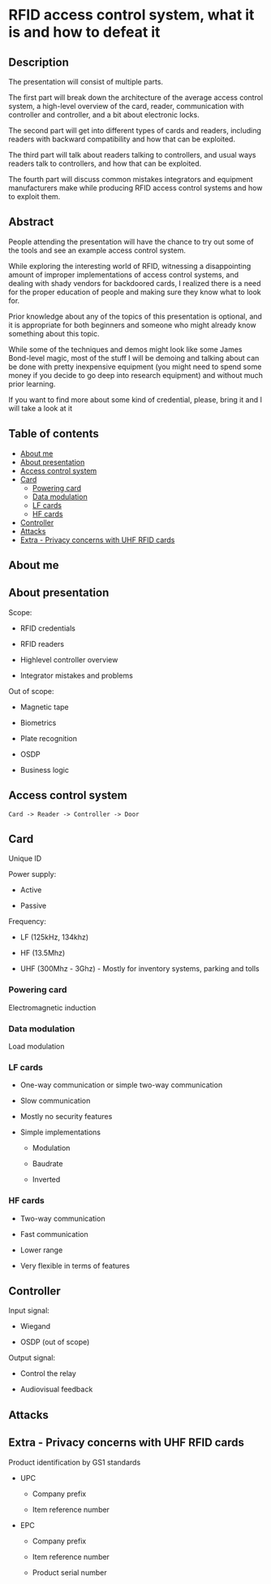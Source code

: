 # RFID access control system, what it is and how to defeat it

## Description

The presentation will consist of multiple parts.

The first part will break down the architecture of the average access control system, a high-level overview of the card, reader, communication with controller and controller, and a bit about electronic locks.

The second part will get into different types of cards and readers, including readers with backward compatibility and how that can be exploited.

The third part will talk about readers talking to controllers, and usual ways readers talk to controllers, and how that can be exploited.

The fourth part will discuss common mistakes integrators and equipment manufacturers make while producing RFID access control systems and how to exploit them.

## Abstract

People attending the presentation will have the chance to try out some of the tools and see an example access control system.

While exploring the interesting world of RFID, witnessing a disappointing amount of improper implementations of access control systems, and dealing with shady vendors for backdoored cards, I realized there is a need for the proper education of people and making sure they know what to look for.

Prior knowledge about any of the topics of this presentation is optional, and it is appropriate for both beginners and someone who might already know something about this topic.

While some of the techniques and demos might look like some James Bond-level magic, most of the stuff I will be demoing and talking about can be done with pretty inexpensive equipment (you might need to spend some money if you decide to go deep into research equipment) and without much prior learning.

If you want to find more about some kind of credential, please, bring it and I will take a look at it

## Table of contents

<!-- vim-markdown-toc GFM -->

* [About me](#about-me)
* [About presentation](#about-presentation)
* [Access control system](#access-control-system)
* [Card](#card)
	* [Powering card](#powering-card)
	* [Data modulation](#data-modulation)
	* [LF cards](#lf-cards)
	* [HF cards](#hf-cards)
* [Controller](#controller)
* [Attacks](#attacks)
* [Extra - Privacy concerns with UHF RFID cards](#extra---privacy-concerns-with-uhf-rfid-cards)

<!-- vim-markdown-toc -->

## About me

## About presentation

Scope: 

 * RFID credentials
 
 * RFID readers
 
 * Highlevel controller overview
 
 * Integrator mistakes and problems

Out of scope: 

 * Magnetic tape
 
 * Biometrics
 
 * Plate recognition
 
 * OSDP
 
 * Business logic

## Access control system

```
Card -> Reader -> Controller -> Door
```

## Card

Unique ID

Power supply:

 * Active

 * Passive

Frequency:

 * LF (125kHz, 134khz)

 * HF (13.5Mhz)
 
 * UHF (300Mhz - 3Ghz) - Mostly for inventory systems, parking and tolls

### Powering card

Electromagnetic induction

### Data modulation

Load modulation

### LF cards

 * One-way communication or simple two-way communication

 * Slow communication

 * Mostly no security features

 * Simple implementations

   * Modulation

   * Baudrate

   * Inverted

### HF cards

 * Two-way communication

 * Fast communication

 * Lower range

 * Very flexible in terms of features

## Controller

Input signal:

 * Wiegand

 * OSDP (out of scope)

Output signal:

 * Control the relay

 * Audiovisual feedback

## Attacks

## Extra - Privacy concerns with UHF RFID cards

Product identification by GS1 standards

 * UPC

   * Company prefix
 
   * Item reference number

 * EPC

   * Company prefix
 
   * Item reference number
 
   * Product serial number
